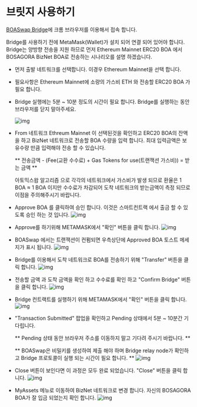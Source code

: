 # 브릿지 사용하기

[BOASwap Bridge](https://testnet.boaswap.io/#/bridge)에 크롬 브라우저를 이용해서 접속 합니다.

Bridge를 사용하기 전에 MetaMask(Wallet)가 설치 되어 연결 되어 있어야 합니다.
Bridge는 양방향 전송을 지원 하므로 먼저 Ethereum Mainnet ERC20 BOA 에서 BOSAGORA BizNet BOA로 전송하는 시나리오를 설명 하겠습니다.

* 먼저 출발 네트워크를 선택합니다. 이경우 Ethereum Mainnet을 선택 합니다.
* 필요사항은 Ethereum Mainnet에 소량의 가스비 ETH 와 전송할 ERC20 BOA 가 필요 합니다.
* Bridge 실행에는 5분 ~ 10분 정도의 시간이 필요 합니다. Bridge를 실행하는 동안 브라우저를 닫지 말아주세요. 

  ![img](assets/bridge-2.png)


* From 네트워크 Ethreum Mainnet 이 선택된것을 확인하고 ERC20 BOA의 잔액을 하고 BizNet 네트워크로 전송할 BOA 수량을 입력 합니다.
최대 입력금액은 보유수량 만큼 입력해야 전송 할 수 있습니다.

    ** 전송금액 - (Fee(교환 수수료) + Gas Tokens for use(트랜잭션 가스비)) = 받는 금액 ** 

    아토믹스왑 알고리즘 으로 각각의 네트워크에서 가스비가 발생 되므로 환율은 1 BOA ≈ 1 BOA 이지만 수수료가 차감되어 도착 네트워크의 받는금액이 측정 되므로 이점을 주의해주시기 바랍니다.

* Approve BOA 를 클릭하여 승인 합니다. 이것은 스마트컨트랙 에서 출금 할 수 있도록 승인 하는 것 입니다.
  ![img](assets/bridge-3.png)

* Approve를 하기위해 METAMASK에서 "확인" 버튼을 클릭 합니다.
  ![img](assets/bridge-4.png)

* BOASwap 에서는 트랜잭션이 컨펌되면 우측상단에 Approved BOA 토스트 메세지가 표시 됩니다.
  ![img](assets/bridge-5.png)

* Bridge를 이용해서 도착 네트워크로 BOA를 전송하기 위해 "Transfer" 버튼을 클릭 합니다.
  ![img](assets/bridge-6.png)

* 전송할 금액 과 도착 금액을 확인 하고 수수료를 확인 하고 "Confirm Bridge" 버튼을 클릭 합니다.
  ![img](assets/bridge-7.png)

* Bridge 컨트랙트를 실행하기 위해 METAMASK에서 "확인" 버튼을 클릭 합니다.
  ![img](assets/bridge-9.png)

* "Transaction Submitted" 팝업을 확인하고 Pending 상태에서 5분 ~ 10분간 기다립니다.

    ** Pending 상태 동안 브라우저 주소를 이동하지 말고 기다려 주시기 바랍니다. **

    ** BOASwap은 비밀키를 생성하여 제출 해야 하며 Bridge relay node가 확인하고 Bridge 프로토콜이 실행 되는 시간이 필요 합니다. **
  ![img](assets/bridge-10.png)

* Close 버튼이 보인다면 이 과정은 모두 완료 되었습니다. "Close" 버튼을 클릭 합니다.
  ![img](assets/bridge-11.png)

* MyAssets 메뉴로 이동하여 BizNet 네트워크로 변경 합니다. 자신의 BOSAGORA BOA가 잘 입금 되었는지 확인 합니다.
  ![img](assets/bridge-12.png)
